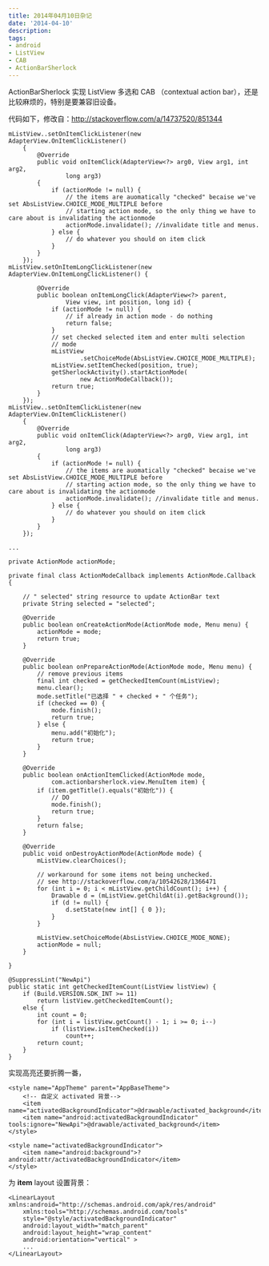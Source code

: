 ```yaml
---
title: 2014年04月10日杂记
date: '2014-04-10'
description: 
tags:
- android
- ListView
- CAB
- ActionBarSherlock
---
```


ActionBarSherlock 实现 ListView 多选和 CAB （contextual action bar），还是比较麻烦的，特别是要兼容旧设备。

代码如下，修改自：http://stackoverflow.com/a/14737520/851344

	mListView..setOnItemClickListener(new AdapterView.OnItemClickListener()
        {
            @Override
            public void onItemClick(AdapterView<?> arg0, View arg1, int arg2,
                    long arg3)
            {
                if (actionMode != null) {
                    // the items are auomatically "checked" becaise we've set AbsListView.CHOICE_MODE_MULTIPLE before
                    // starting action mode, so the only thing we have to care about is invalidating the actionmode
                    actionMode.invalidate(); //invalidate title and menus.
                } else {
                    // do whatever you should on item click
                }
            }
        });
	mListView.setOnItemLongClickListener(new AdapterView.OnItemLongClickListener() {

			@Override
			public boolean onItemLongClick(AdapterView<?> parent,
					View view, int position, long id) {
				if (actionMode != null) {
					// if already in action mode - do nothing
					return false;
				}
				// set checked selected item and enter multi selection
				// mode
				mListView
						.setChoiceMode(AbsListView.CHOICE_MODE_MULTIPLE);
				mListView.setItemChecked(position, true);
				getSherlockActivity().startActionMode(
						new ActionModeCallback());
				return true;
			}
		});
	mListView..setOnItemClickListener(new AdapterView.OnItemClickListener()
        {
            @Override
            public void onItemClick(AdapterView<?> arg0, View arg1, int arg2,
                    long arg3)
            {
                if (actionMode != null) {
                    // the items are auomatically "checked" becaise we've set AbsListView.CHOICE_MODE_MULTIPLE before
                    // starting action mode, so the only thing we have to care about is invalidating the actionmode
                    actionMode.invalidate(); //invalidate title and menus.
                } else {
                    // do whatever you should on item click
                }
            }
        });

	...
	
	private ActionMode actionMode;

	private final class ActionModeCallback implements ActionMode.Callback {

		// " selected" string resource to update ActionBar text
		private String selected = "selected";

		@Override
		public boolean onCreateActionMode(ActionMode mode, Menu menu) {
			actionMode = mode;
			return true;
		}

		@Override
		public boolean onPrepareActionMode(ActionMode mode, Menu menu) {
			// remove previous items
			final int checked = getCheckedItemCount(mListView);
			menu.clear();
			mode.setTitle("已选择 " + checked + " 个任务");
			if (checked == 0) {
				mode.finish();
				return true;
			} else {
				menu.add("初始化");
				return true;
			}
		}

		@Override
		public boolean onActionItemClicked(ActionMode mode,
				com.actionbarsherlock.view.MenuItem item) {
			if (item.getTitle().equals("初始化")) {
				// DO
				mode.finish();
				return true;
			}
			return false;
		}

		@Override
		public void onDestroyActionMode(ActionMode mode) {
			mListView.clearChoices();

			// workaround for some items not being unchecked.
			// see http://stackoverflow.com/a/10542628/1366471
			for (int i = 0; i < mListView.getChildCount(); i++) {
				Drawable d = (mListView.getChildAt(i).getBackground());
				if (d != null) {
					d.setState(new int[] { 0 });
				}
			}

			mListView.setChoiceMode(AbsListView.CHOICE_MODE_NONE);
			actionMode = null;
		}

	}

	@SuppressLint("NewApi")
	public static int getCheckedItemCount(ListView listView) {
		if (Build.VERSION.SDK_INT >= 11)
			return listView.getCheckedItemCount();
		else {
			int count = 0;
			for (int i = listView.getCount() - 1; i >= 0; i--)
				if (listView.isItemChecked(i))
					count++;
			return count;
		}
	}


实现高亮还要折腾一番，

    <style name="AppTheme" parent="AppBaseTheme">
		<!-- 自定义 activated 背景-->
		<item name="activatedBackgroundIndicator">@drawable/activated_background</item>
        <item name="android:activatedBackgroundIndicator" tools:ignore="NewApi">@drawable/activated_background</item>
    </style>

    <style name="activatedBackgroundIndicator">
        <item name="android:background">?android:attr/activatedBackgroundIndicator</item>
    </style>


为 **item** layout 设置背景：

    <LinearLayout xmlns:android="http://schemas.android.com/apk/res/android"
        xmlns:tools="http://schemas.android.com/tools"
        style="@style/activatedBackgroundIndicator"
        android:layout_width="match_parent"
        android:layout_height="wrap_content"
        android:orientation="vertical" >
    	...
    </LinearLayout>
